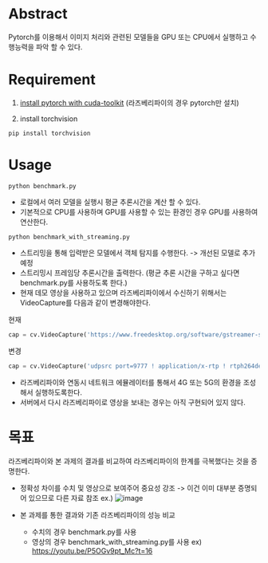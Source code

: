 # Abstract
Pytorch를 이용해서 이미지 처리와 관련된 모델들을 GPU 또는 CPU에서 실행하고 수행능력을 파악 할 수 있다.

# Requirement
1. [install pytorch with cuda-toolkit](https://pytorch.org/get-started/locally/) (라즈베리파이의 경우 pytorch만 설치)

2. install torchvision
```
pip install torchvision
```
# Usage
```
python benchmark.py
```
- 로컬에서 여러 모델을 실행시 평균 추론시간을 계산 할 수 있다.
- 기본적으로 CPU를 사용하며 GPU를 사용할 수 있는 환경인 경우 GPU를 사용하여 연산한다.

```
python benchmark_with_streaming.py
```
- 스트리밍을 통해 입력받은 모델에서 객체 탐지를 수행한다. -> 개선된 모델로 추가 예정
- 스트리밍시 프레임당 추론시간을 출력한다. (평균 추론 시간을 구하고 싶다면 benchmark.py를 사용하도록 한다.)
- 현재 데모 영상을 사용하고 있으며 라즈베리파이에서 수신하기 위해서는 VideoCapture를 다음과 같이 변경해야한다.

현재
```python
cap = cv.VideoCapture('https://www.freedesktop.org/software/gstreamer-sdk/data/media/sintel_trailer-480p.webm')
```

변경
```python
cap = cv.VideoCapture('udpsrc port=9777 ! application/x-rtp ! rtph264depay ! h264parse ! avdec_h264 ! videoconvert ! appsink', cv.CAP_GSTREAMER)
```
- 라즈베리파이와 연동시 네트워크 에뮬레이터를 통해서 4G 또는 5G의 환경을 조성해서 실행하도록한다.
- 서버에서 다시 라즈베리파이로 영상을 보내는 경우는 아직 구현되어 있지 않다.

# 목표
라즈베리파이와 본 과제의 결과를 비교하여 라즈베리파이의 한계를 극복했다는 것을 증명한다.

- 정확성 차이를 수치 및 영상으로 보여주어 중요성 강조 -> 이건 이미 대부분 증명되어 있으므로 다른 자료 참조
ex.)
![image](https://user-images.githubusercontent.com/30094719/118394281-ad073f80-b67e-11eb-87c5-ffd4e8326927.png)

- 본 과제를 통한 결과와 기존 라즈베리파이의 성능 비교
  - 수치의 경우 benchmark.py를 사용
  - 영상의 경우 benchmark_with_streaming.py를 사용  ex) https://youtu.be/P5OGv9pt_Mc?t=16
